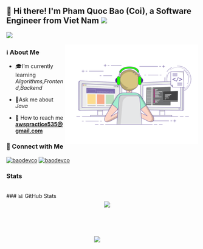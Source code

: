 ## 🌱 Hi there! I'm Pham Quoc Bao (Coi), a Software Engineer from Viet Nam <img src="/Handwave.gif" width="25">


[![](https://visitcount.itsvg.in/api?id=baoqp19&label=Profile%20Views&color=0&icon=8&pretty=true)](https://visitcount.itsvg.in)

<img align="right" alt="GIF" src="./img/Progamming.gif" width="350"/>

### ℹ️ About Me

- 🎓I’m currently learning *Algorithms,Frontend,Backend*

- 🔭Ask me about *Java*

- 💬 How to reach me **awspractice535@gmail.com**

### 🤝 Connect with Me

<p align="left">
<a href="https://linkedin.com/in/baodevco" target="blank"><img align="center" src="https://raw.githubusercontent.com/rahuldkjain/github-profile-readme-generator/master/src/images/icons/Social/linked-in-alt.svg" alt="baodevco" height="30" width="40" /></a>
<a href="https://fb.com/pqbao.05" target="blank"><img align="center" src="https://raw.githubusercontent.com/rahuldkjain/github-profile-readme-generator/master/src/images/icons/Social/facebook.svg" alt="baodevco" height="30" width="40" /></a>
</p>


### Stats
<br>
### 📊 GitHub Stats

<br>
<div style="display: flex; justify-content: center; align-items: center; gap: 10px;">
      <img src="https://github-readme-stats.vercel.app/api?username=baoqp19&show_icons=true" heigh="200px" />
      <img src="https://github-readme-stats.vercel.app/api/top-langs/?username=baoqp19&layout=compact" height="200px"  />
</div>

